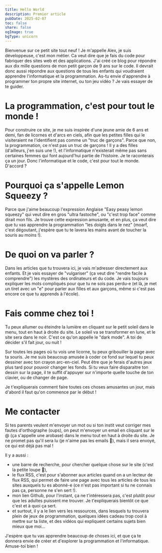 ```yaml
---
title: Hello World
description: Premier article
pubDate: 2025-02-07
toc: false
share: false
ogImage: true
bgType: unicorn
---
```


Bienvenue sur ce petit site tout neuf ! Je m'appelle Alex, je suis développeuse, c'est mon métier. Ca veut dire que je fais du code pour fabriquer des sites web et des applications. J'ai créé ce blog pour répondre aux dix mille questions de mon petit garçon de 9 ans sur le code. Il devrait donc aussi répondre aux questions de tous les enfants qui voudraient apprendre l'informatique et la programmation. As-tu envie d'apprendre à programmer ton propre site internet, ou ton jeu vidéo ? Je vais essayer de te guider.

# La programmation, c'est pour tout le monde !

Pour construire ce site, je me suis inspirée d'une jeune amie de 6 ans et demi, fan de licornes et d'arcs en ciels, afin que les petites filles qui le visiteraient ne l'identifient pas comme un "truc de garçons". Parce que non, la programmation, ce n'est pas un truc de garçons ! Il y a des filles (d'ailleurs, j'en suis une !), et l'informatique n'existerait même pas sans certaines femmes qui font aujourd'hui partie de l'histoire. Je te raconterais ça un jour. Donc l'informatique et le code, c'est pour tout le monde. D'accord ?

# Pourquoi ça s'appelle Lemon Squeezy ?

Parce que j'aime beaucoup l'expression Anglaise "Easy peasy lemon squeezy" qui veut dire en gros "ultra fastoche", ou "c'est trop face" comme dirait mon fils. Je trouve cette expression amusante, et en plus, ça veut dire que tu vas apprendre la programmation "les doigts dans le nez" (moarf, c'est dégoutant, j'espère que tu te lavera les mains avant de toucher la souris au moins !).

# De quoi on va parler ?

Dans les articles que tu trouvera ici, je vais m'adresser directement aux enfants. Et je vais essayer de "vulgariser" (ça veut dire "rendre facile à comprendre") les mystères des ordinateurs et du code. Je vais toujours expliquer les mots compliqués pour que tu ne sois pas perdu-e (et là, je met un tiret avec un "e" pour parler aux filles et aux garçons, même si c'est pas encore ce que tu apprends à l'école).

# Fais comme chez toi !

Tu peux allumer ou éteindre la lumière en cliquant sur le petit soleil dans le menu, tout en haut à droite du site. Le soleil va se transformer en lune, et le site sera dans le noir. C'est ce qu'on appelle le "dark mode". A toi de décider s'il fait jour, ou nuit !

Sur toutes les pages où tu vois une licorne, tu peux gribouiller la page avec ta souris. Je me suis beaucoup amusée à coder ce fond sur lequel tu peux dessiner avec ton crayon arc-en-ciel. Peut être que je ferais d'autres jeux plus tard pour pouvoir changer les fonds. Si tu veux faire disparaitre ton dessin sur la page, il te suffit d'appuyer sur n'importe quelle touche de ton clavier, ou de changer de page.

Je t'expliquerais comment faire toutes ces choses amusantes un jour, mais d'abord il faut qu'on commence par le début !

# Me contacter

Si tes parents veulent m'envoyer un mot ou si ton instit veut corriger mes fautes d'orthographe (oups), on peut m'envoyer un email en cliquant sur le @ (ça s'appelle une arobase) dans le menu tout en haut à droite du site. Je ne promet pas qu'il sera lu (je n'aime pas les emails 🙈), mais il sera envoyé, ce qui est déjà pas mal !

Il y a aussi :
- une barre de recherche, pour chercher quelque chose sur le site (c'est la petite loupe 🔎), 
- le flux RSS, c'est pour s'abonner aux articles quand on a un lecteur de flux RSS, qui permet de faire une page avec tous les articles de tous les sites auxquels tu es abonné-e (ce n'est pas important si tu ne connais pas ça, personne ne s'en sert !). 
- mon lien Github, pour l'instant, ça ne t'intéressera pas, c'est plutôt pour que les adultes puissent me trouver. Je t'expliquerais bientôt ce que c'est et à quoi ça sert.
- et surtout, il y a le lien vers les ressources, dans lesquels tu trouvera plein de jeux de programmation, quelques idées cadeau trop cool à mettre sur ta liste, et des vidéos qui expliquent certains sujets bien mieux que moi...

J'espère que tu vas apprendre beaucoup de choses ici, et que ça te donnera envie de créer et d'explorer la programmation et l'informatique. Amuse-toi bien !